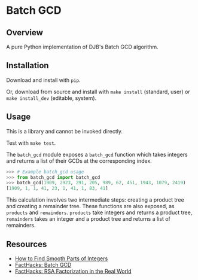 # Batch GCD

## Overview

A pure Python implementation of DJB's Batch GCD algorithm.

## Installation

Download and install with `pip`.

Or, download from source and install with `make install` (standard, user) or `make install_dev` (editable, system).

## Usage

This is a library and cannot be invoked directly.

Test with `make test`.

The `batch_gcd` module exposes a `batch_gcd` function which takes integers and returns a list of their GCDs at the corresponding index.

```python
>>> # Example batch_gcd usage
>>> from batch_gcd import batch_gcd
>>> batch_gcd(1909, 2923, 291, 205, 989, 62, 451, 1943, 1079, 2419)
[1909, 1, 1, 41, 23, 1, 41, 1, 83, 41]
```

This calculation involves two intermediate steps: creating a product tree and creating a remainder tree.
These functions are also exposed, as `products` and `remainders`.
`products` take integers and returns a product tree, `remainders` takes an integer and a product tree and returns a list of remainders.

## Resources

* [How to Find Smooth Parts of Integers](https://cr.yp.to/factorization/smoothparts-20040510.pdf)
* [FactHacks: Batch GCD](https://facthacks.cr.yp.to/batchgcd.html)
* [FactHacks: RSA Factorization in the Real World](https://www.hyperelliptic.org/tanja/vortraege/facthacks-29C3.pdf)
